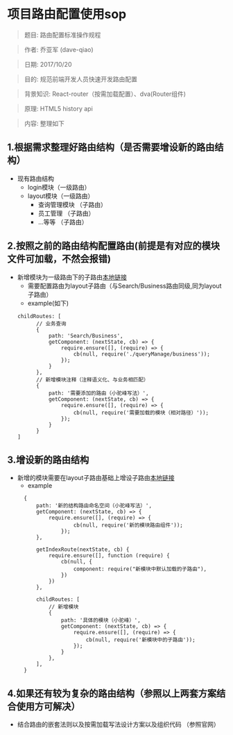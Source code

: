 # 项目路由配置使用sop

> 题目: 路由配置标准操作规程

> 作者: 乔亚军 (dave-qiao)

> 日期: 2017/10/20

> 目的: 规范前端开发人员快速开发路由配置

> 背景知识: React-router（按需加载配置）、dva(Router组件)

> 原理: HTML5 history api

> 内容: 整理如下
## 1.根据需求整理好路由结构（是否需要增设新的路由结构）

* 现有路由结构
  * login模块（一级路由）
  * layout模块（一级路由）
    * 查询管理模块 （子路由）
    * 员工管理  （子路由）
    * ...等等  （子路由）

## 2.按照之前的路由结构配置路由(前提是有对应的模块文件可加载，不然会报错)

* 新增模块为一级路由下的子路由[本地链接](./../src/routes/router.js)
  * 需要配置路由为layout子路由（与Search/Business路由同级,同为layout子路由）
  * example(如下)
  ```
  childRoutes: [
		// 业务查询
		{
			path: 'Search/Business',
			getComponent: (nextState, cb) => {
				require.ensure([], (require) => {
					cb(null, require('./queryManage/business'));
				});
			}
		},
        // 新增模块注释（注释语义化、与业务相匹配）
        {
			path: '需要添加的路由（小驼峰写法）',
			getComponent: (nextState, cb) => {
				require.ensure([], (require) => {
					cb(null, require('需要加载的模块（相对路径）'));
				});
			}
		}
  ]
  ```

## 3.增设新的路由结构

* 新增的模块需要在layout子路由基础上增设子路由[本地链接](./../src/routes/router.js)
  * example
  ```
    {
        path: '新的结构路由命名空间（小驼峰写法）',
        getComponent: (nextState, cb) => {
            require.ensure([], (require) => {
                    cb(null, require('新的模块路由组件'));
                });
        },

        getIndexRoute(nextState, cb) {
            require.ensure([], function (require) {
                cb(null, {
                    component: require("新模块中默认加载的子路由"),
                })
            })
        },

        childRoutes: [
            // 新增模块
            {
                path: '具体的模块（小驼峰）',
                getComponent: (nextState, cb) => {
                    require.ensure([], (require) => {
                        cb(null, require('新模块中的子路由'));
                    });
                }
            },
        ],
    }
  ```

## 4.如果还有较为复杂的路由结构（参照以上两套方案结合使用方可解决） 

* 结合路由的嵌套法则以及按需加载写法设计方案以及组织代码 （参照官网）